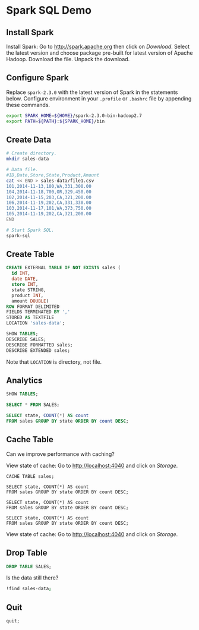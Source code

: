 # Spark SQL Demo

## Install Spark

Install Spark: Go to <http://spark.apache.org> then click on
*Download*. Select the latest version and choose package pre-built for
latest version of Apache Hadoop. Download the file. Unpack the
download.


## Configure Spark

Replace `spark-2.3.0` with the latest version of Spark in the
statements below. Configure environment in your `.profile` or
`.bashrc` file by appending these commands.

```sh
export SPARK_HOME=${HOME}/spark-2.3.0-bin-hadoop2.7
export PATH=${PATH}:${SPARK_HOME}/bin
```

## Create Data

```bash
# Create directory.
mkdir sales-data

# Data file.
#ID,Date,Store,State,Product,Amount
cat << END > sales-data/file1.csv
101,2014-11-13,100,WA,331,300.00
104,2014-11-18,700,OR,329,450.00
102,2014-11-15,203,CA,321,200.00
106,2014-11-19,202,CA,331,330.00
103,2014-11-17,101,WA,373,750.00
105,2014-11-19,202,CA,321,200.00
END

# Start Spark SQL.
spark-sql
```

## Create Table

```sql
CREATE EXTERNAL TABLE IF NOT EXISTS sales (
  id INT,
  date DATE,
  store INT,
  state STRING,
  product INT,
  amount DOUBLE) 
ROW FORMAT DELIMITED
FIELDS TERMINATED BY ','
STORED AS TEXTFILE
LOCATION 'sales-data';

SHOW TABLES;
DESCRIBE SALES;
DESCRIBE FORMATTED sales;
DESCRIBE EXTENDED sales;
```

Note that `LOCATION` is directory, not file.

## Analytics

```sql
SHOW TABLES;

SELECT * FROM SALES;

SELECT state, COUNT(*) AS count 
FROM sales GROUP BY state ORDER BY count DESC;
```

## Cache Table

Can we improve performance with caching?

View state of cache: Go to <http://localhost:4040> and click on
*Storage*.

```
CACHE TABLE sales;

SELECT state, COUNT(*) AS count 
FROM sales GROUP BY state ORDER BY count DESC;

SELECT state, COUNT(*) AS count 
FROM sales GROUP BY state ORDER BY count DESC;

SELECT state, COUNT(*) AS count 
FROM sales GROUP BY state ORDER BY count DESC;
```

View state of cache: Go to <http://localhost:4040> and click on
*Storage*.

## Drop Table

```sql
DROP TABLE SALES;
```

Is the data still there?

```bash
!find sales-data;
```

## Quit

```sql
quit;
```

